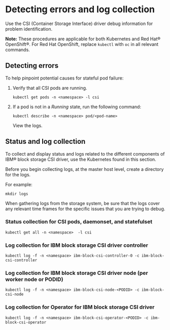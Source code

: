 # Detecting errors and log collection

Use the CSI (Container Storage Interface) driver debug information for problem identification.

**Note:** These procedures are applicable for both Kubernetes and Red Hat® OpenShift®. For Red Hat OpenShift, replace `kubectl` with `oc` in all relevant commands.

## Detecting errors

To help pinpoint potential causes for stateful pod failure:

1.  Verify that all CSI pods are running.
    ```
    kubectl get pods -n <namespace> -l csi
    ```

2.  If a pod is not in a _Running_ state, run the following command:
    ```
    kubectl describe -n <namespace> pod/<pod-name>
    ```
    View the logs.

## Status and log collection
To collect and display status and logs related to the different components of IBM® block storage CSI driver, use the Kubernetes found in this section.

Before you begin collecting logs, at the master host level, create a directory for the logs.

For example:

```
mkdir logs
```

When gathering logs from the storage system, be sure that the logs cover any relevant time frames for the specific issues that you are trying to debug.

### Status collection for CSI pods, daemonset, and statefulset
`kubectl get all -n <namespace>  -l csi`
 
 ### Log collection for IBM block storage CSI driver controller</b></dt>
`kubectl log -f -n <namespace> ibm-block-csi-controller-0 -c ibm-block-csi-controller`

### Log collection for IBM block storage CSI driver node (per worker node or PODID)
`kubectl log -f -n <namespace> ibm-block-csi-node-<PODID> -c ibm-block-csi-node`

### Log collection for Operator for IBM block storage CSI driver
`kubectl log -f -n <namespace> ibm-block-csi-operator-<PODID> -c ibm-block-csi-operator`